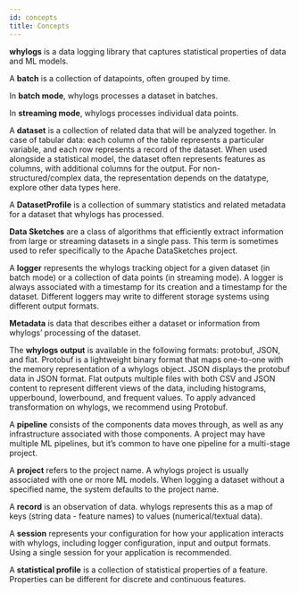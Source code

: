 ```yaml
---
id: concepts
title: Concepts
---
```


**whylogs** is a data logging library that captures statistical properties of data and ML models.

A **batch** is a collection of datapoints, often grouped by time.

In **batch mode**, whylogs processes a dataset in batches.

In **streaming mode**, whylogs processes individual data points.

A **dataset** is a collection of related data that will be analyzed together. In case of tabular data: each column of the table represents a particular variable, and each row represents a record of the dataset. When used alongside a statistical model, the dataset often represents features as columns, with additional columns for the output. For non-structured/complex data, the representation depends on the datatype, explore other data types here. 

A **DatasetProfile** is a collection of summary statistics and related metadata for a dataset that whylogs has processed.

**Data Sketches** are a class of algorithms that efficiently extract information from large or streaming datasets in a single pass. This term is sometimes used to refer specifically to the Apache DataSketches project.

A **logger** represents the whylogs tracking object for a given dataset (in batch mode) or a collection of data points (in streaming mode). A logger is always associated with a timestamp for its creation and a timestamp for the dataset. Different loggers may write to different storage systems using different output formats.

**Metadata** is data that describes either a dataset or information from whylogs’ processing of the dataset.

The **whylogs output** is available in the following formats: protobuf, JSON, and flat. Protobuf is a lightweight binary format that maps one-to-one with the memory representation of a whylogs object. JSON displays the protobuf data in JSON format. Flat outputs multiple files with both CSV and JSON content to represent different views of the data, including histograms, upperbound, lowerbound, and frequent values. To apply advanced transformation on whylogs, we recommend using Protobuf.

A **pipeline** consists of the components data moves through, as well as any infrastructure associated with those components. A project may have multiple ML pipelines, but it’s common to have one pipeline for a multi-stage project.

A **project** refers to the project name. A whylogs project is usually associated with one or more ML models. When logging a dataset without a specified name, the system defaults to the project name.

A **record** is an observation of data. whylogs represents this as a map of keys (string data - feature names) to values (numerical/textual data).

A **session** represents your configuration for how your application interacts with whylogs, including logger configuration, input and output formats. Using a single session for your application is recommended.

A **statistical profile** is a collection of statistical properties of a feature. Properties can be different for discrete and continuous features.

